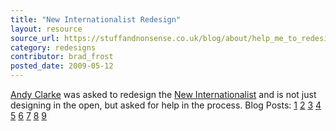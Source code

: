 ```yaml
---
title: "New Internationalist Redesign"
layout: resource
source_url: https://stuffandnonsense.co.uk/blog/about/help_me_to_redesign_new_internationalist/
category: redesigns
contributor: brad_frost
posted_date: 2009-05-12
---
```

[Andy Clarke](https://twitter.com/malarkey) was asked to redesign the [New Internationalist](http://newint.org/) and is not just designing in the open, but asked for help in the process. Blog Posts: [1](https://stuffandnonsense.co.uk/blog/about/help_me_to_redesign_new_internationalist/) [2](https://stuffandnonsense.co.uk/blog/about/struggling_with_the_new_internationalist_wordmark) [3](https://stuffandnonsense.co.uk/blog/about/new_internationalist_online_branding) [4](https://stuffandnonsense.co.uk/blog/about/new_internationalist_the_last_ten_days/) [5](https://stuffandnonsense.co.uk/blog/about/the_new_internationalist_home_page_challenge/) [6](https://stuffandnonsense.co.uk/blog/about/designing_new_internationalist_blog_pages) [7](https://stuffandnonsense.co.uk/blog/about/designing_new_internationalist_magazine_pages/) [8](https://stuffandnonsense.co.uk/blog/about/a_top_down_look_at_the_new_internationalist_redesign/) [9](https://stuffandnonsense.co.uk/blog/about/the_new_internationalist_redesign_process/)
